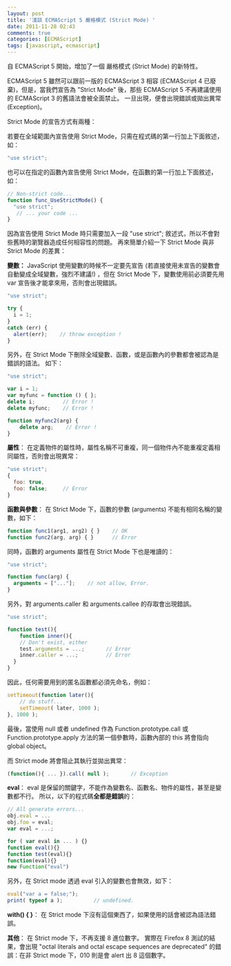 ```yaml
---
layout: post
title: '淺談 ECMAScript 5 嚴格模式 (Strict Mode) '
date: 2011-11-28 02:43
comments: true
categories: [ECMAScript]
tags: [javascript, ecmascript]
---
```

自 ECMAScript 5 開始，增加了一個 嚴格模式 (Strict Mode) 的新特性。

ECMAScript 5 雖然可以跟前一版的 ECMAScript 3 相容 (ECMAScript 4 已廢棄)，但是，當我們宣告為 "Strict Mode" 後，那些 ECMAScript 5 不再建議使用的 ECMAScript 3 的舊語法會被全面禁止。
一旦出現，便會出現錯誤或拋出異常 (Exception)。

Strict Mode 的宣告方式有兩種：

若要在全域範圍內宣告使用 Strict Mode，只需在程式碼的第一行加上下面敘述，如：

``` javascript
"use strict";
```

也可以在指定的函數內宣告使用 Strict Mode，在函數的第一行加上下面敘述，如：

``` javascript
// Non-strict code...
function func_UseStrictMode() {
  "use strict";
   // ... your code ...
}
```

因為宣告使用 Strict Mode 時只需要加入一段 "use strict"; 敘述式，所以不會對些舊時的瀏覽器造成任何相容性的問題。 再來簡單介紹一下 Strict Mode 與非 Strict Mode 的差異：

**變數：**
JavaScript 使用變數的時候不一定要先宣告 (若直接使用未宣告的變數會自動變成全域變數，強烈不建議!) ，但在 Strict Mode 下，變數使用前必須要先用 var 宣告後才能拿來用，否則會出現錯誤。

``` javascript
"use strict";

try {
  i = 1;
}
catch (err) {
  alert(err);    // throw exception !
}
```

另外，在 Strict Mode 下刪除全域變數、函數，或是函數內的參數都會被認為是錯誤的語法。
如下：

``` javascript
"use strict";

var i = 1;
var myfunc = function () { };
delete i;         // Error !
delete myfunc;    // Error !

function myfunc2(arg) {
    delete arg;    // Error !
}
```

**屬性**：
在定義物件的屬性時，屬性名稱不可重複，同一個物件內不能重複定義相同屬性，否則會出現異常：

``` javascript
"use strict";
{
  foo: true,
  foo: false;     // Error
}
```

**函數與參數**：
在 Strict Mode 下，函數的參數 (arguments) 不能有相同名稱的變數，如下：

``` javascript
function func1(arg1, arg2) { }    // OK
function func2(arg, arg) { }      // Error
```

同時，函數的 arguments 屬性在 Strict Mode 下也是唯讀的：

``` javascript
"use strict";

function func(arg) {
  arguments = ["..."];    // not allow, Error.
}
```

另外，對 arguments.caller 和 arguments.callee 的存取會出現錯誤。

``` javascript
"use strict";

function test(){
	function inner(){
  	// Don't exist, either
    test.arguments = ...;		// Error
    inner.caller = ...;			// Error
  }
}
```

因此，任何需要用到的匿名函數都必須先命名，例如：

``` javascript
setTimeout(function later(){
	// do stuff...
	setTimeout( later, 1000 );
}, 1000 );
```

最後，當使用 null 或者 undefined 作為 Function.prototype.call 或 Function.prototype.apply 方法的第一個參數時，函數內部的 this 將會指向 global object。

而 Strict mode 將會阻止其執行並拋出異常：

``` javascript
(function(){ ... }).call( null );		// Exception
```

**eval**：
eval 是保留的關鍵字，不能作為變數名、函數名、物件的屬性，甚至是變數都不行。
所以，以下的程式碼**全都是錯誤**的：

``` javascript
// All generate errors...
obj.eval = ...
obj.foo = eval;
var eval = ...;

for ( var eval in ... ) {}
function eval(){}
function test(eval){}
function(eval){}
new Function("eval")
```

另外，在 Strict mode 透過 eval 引入的變數也會無效，如下：

``` javascript
eval("var a = false;");
print( typeof a );			// undefined.
```

**with() { }**：
在 Strict mode 下沒有這個東西了，如果使用的話會被認為語法錯誤。

**其他**：
在 Strict mode 下，不再支援 8 進位數字。
實際在 Firefox 8 測試的結果，會出現 "octal literals and octal escape sequences are deprecated" 的錯誤：在非 Strict mode 下，010 則是會 alert 出 8 這個數字。

